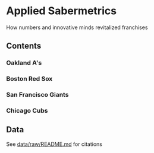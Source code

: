 # Applied Sabermetrics

How numbers and innovative minds revitalized franchises

## Contents

### Oakland A's

### Boston Red Sox

### San Francisco Giants

### Chicago Cubs

## Data

See [data/raw/README.md](data/raw/README.md) for citations
